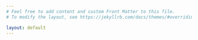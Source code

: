```yaml
---
# Feel free to add content and custom Front Matter to this file.
# To modify the layout, see https://jekyllrb.com/docs/themes/#overriding-theme-defaults

layout: default
---
```

<div id="mirador-viewer"></div>

<script src="{{ "assets/js/mirador3.min.js" | relative_url }}"></script>


<script type="text/javascript">

var config = {id:"mirador"}
Mirador.viewer(config);

</script>


